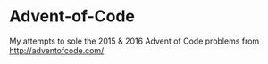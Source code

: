 # Advent-of-Code
My attempts to sole the 2015 & 2016 Advent of Code problems from http://adventofcode.com/